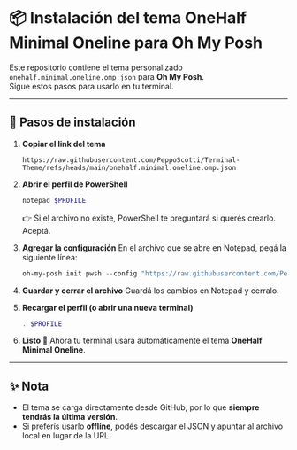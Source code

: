 # 📦 Instalación del tema OneHalf Minimal Oneline para Oh My Posh

Este repositorio contiene el tema personalizado `onehalf.minimal.oneline.omp.json` para **Oh My Posh**.  
Sigue estos pasos para usarlo en tu terminal.

---

## 🔹 Pasos de instalación

1. **Copiar el link del tema**
   ```text
   https://raw.githubusercontent.com/PeppoScotti/Terminal-Theme/refs/heads/main/onehalf.minimal.oneline.omp.json
   ```

2. **Abrir el perfil de PowerShell**
   ```powershell
   notepad $PROFILE
   ```
   👉 Si el archivo no existe, PowerShell te preguntará si querés crearlo. Aceptá.

3. **Agregar la configuración**
   En el archivo que se abre en Notepad, pegá la siguiente línea:

   ```powershell
   oh-my-posh init pwsh --config "https://raw.githubusercontent.com/PeppoScotti/Terminal-Theme/refs/heads/main/onehalf.minimal.oneline.omp.json" | Invoke-Expression
   ```

4. **Guardar y cerrar el archivo**
   Guardá los cambios en Notepad y cerralo.

5. **Recargar el perfil (o abrir una nueva terminal)**
   ```powershell
   . $PROFILE
   ```

6. **Listo 🎉**
   Ahora tu terminal usará automáticamente el tema **OneHalf Minimal Oneline**.

---

## ✨ Nota
- El tema se carga directamente desde GitHub, por lo que **siempre tendrás la última versión**.  
- Si preferís usarlo **offline**, podés descargar el JSON y apuntar al archivo local en lugar de la URL.
